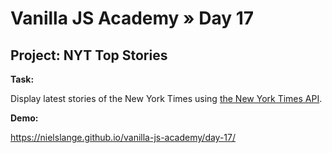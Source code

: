 # Vanilla JS Academy » Day 17

## Project: NYT Top Stories

**Task:**

Display latest stories of the New York Times using [the New York Times API](https://developer.nytimes.com/signup).

**Demo:**

https://nielslange.github.io/vanilla-js-academy/day-17/